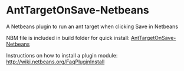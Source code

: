# AntTargetOnSave-Netbeans
A Netbeans plugin to run an ant target when clicking Save in Netbeans

NBM file is included in build folder for quick install: [AntTargetOnSave-Netbeans](build/org-braheem-nbmodules-AntTargetOnSave-Netbeans)

Instructions on how to install a plugin module: http://wiki.netbeans.org/FaqPluginInstall